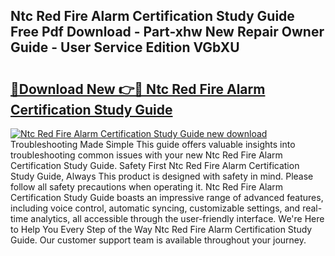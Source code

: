 ## Ntc Red Fire Alarm Certification Study Guide Free Pdf Download - Part-xhw New Repair Owner Guide - User Service Edition VGbXU

# <h2><a href="http://bc79516.oget.top/?id=Ntc+Red+Fire+Alarm+Certification+Study+Guide">🔗Download New 👉🔴 Ntc Red Fire Alarm Certification Study Guide</a></h2>

[![Ntc Red Fire Alarm Certification Study Guide new download](https://i.imgur.com/5g1atiW.png)](http://bc79516.oget.top/?id=Ntc+Red+Fire+Alarm+Certification+Study+Guide)
Troubleshooting Made Simple This guide offers valuable insights into troubleshooting common issues with your new Ntc Red Fire Alarm Certification Study Guide. Safety First Ntc Red Fire Alarm Certification Study Guide, Always This product is designed with safety in mind. Please follow all safety precautions when operating it. Ntc Red Fire Alarm Certification Study Guide boasts an impressive range of advanced features, including voice control, automatic syncing, customizable settings, and real-time analytics, all accessible through the user-friendly interface. We're Here to Help You Every Step of the Way Ntc Red Fire Alarm Certification Study Guide. Our customer support team is available throughout your journey.

